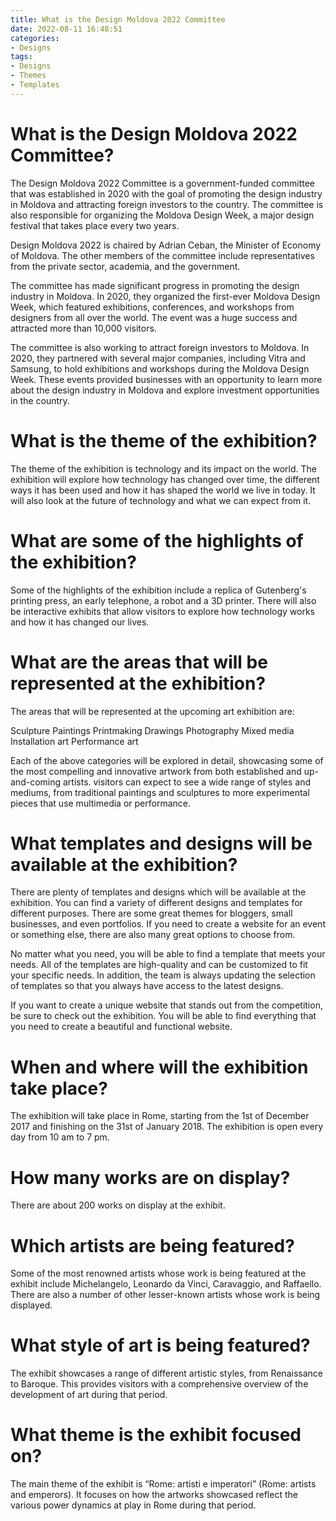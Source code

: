 ```yaml
---
title: What is the Design Moldova 2022 Committee
date: 2022-08-11 16:48:51
categories:
- Designs
tags:
- Designs
- Themes
- Templates
---
```



#  What is the Design Moldova 2022 Committee?

The Design Moldova 2022 Committee is a government-funded committee that was established in 2020 with the goal of promoting the design industry in Moldova and attracting foreign investors to the country. The committee is also responsible for organizing the Moldova Design Week, a major design festival that takes place every two years.

Design Moldova 2022 is chaired by Adrian Ceban, the Minister of Economy of Moldova. The other members of the committee include representatives from the private sector, academia, and the government.

The committee has made significant progress in promoting the design industry in Moldova. In 2020, they organized the first-ever Moldova Design Week, which featured exhibitions, conferences, and workshops from designers from all over the world. The event was a huge success and attracted more than 10,000 visitors.

The committee is also working to attract foreign investors to Moldova. In 2020, they partnered with several major companies, including Vitra and Samsung, to hold exhibitions and workshops during the Moldova Design Week. These events provided businesses with an opportunity to learn more about the design industry in Moldova and explore investment opportunities in the country.

#  What is the theme of the exhibition?

The theme of the exhibition is technology and its impact on the world. The exhibition will explore how technology has changed over time, the different ways it has been used and how it has shaped the world we live in today. It will also look at the future of technology and what we can expect from it.

# What are some of the highlights of the exhibition?

Some of the highlights of the exhibition include a replica of Gutenberg's printing press, an early telephone, a robot and a 3D printer. There will also be interactive exhibits that allow visitors to explore how technology works and how it has changed our lives.

#  What are the areas that will be represented at the exhibition?

The areas that will be represented at the upcoming art exhibition are:

Sculpture
Paintings
Printmaking
Drawings
Photography
Mixed media
Installation art
Performance art


Each of the above categories will be explored in detail, showcasing some of the most compelling and innovative artwork from both established and up-and-coming artists. 
 visitors can expect to see a wide range of styles and mediums, from traditional paintings and sculptures to more experimental pieces that use multimedia or performance.

#  What templates and designs will be available at the exhibition?

There are plenty of templates and designs which will be available at the exhibition. You can find a variety of different designs and templates for different purposes. There are some great themes for bloggers, small businesses, and even portfolios. If you need to create a website for an event or something else, there are also many great options to choose from.

No matter what you need, you will be able to find a template that meets your needs. All of the templates are high-quality and can be customized to fit your specific needs. In addition, the team is always updating the selection of templates so that you always have access to the latest designs.

If you want to create a unique website that stands out from the competition, be sure to check out the exhibition. You will be able to find everything that you need to create a beautiful and functional website.

#  When and where will the exhibition take place?

The exhibition will take place in Rome, starting from the 1st of December 2017 and finishing on the 31st of January 2018. The exhibition is open every day from 10 am to 7 pm.

# How many works are on display?

There are about 200 works on display at the exhibit.

# Which artists are being featured?

Some of the most renowned artists whose work is being featured at the exhibit include Michelangelo, Leonardo da Vinci, Caravaggio, and Raffaello. There are also a number of other lesser-known artists whose work is being displayed.

# What style of art is being featured?

The exhibit showcases a range of different artistic styles, from Renaissance to Baroque. This provides visitors with a comprehensive overview of the development of art during that period.

# What theme is the exhibit focused on?

The main theme of the exhibit is “Rome: artisti e imperatori” (Rome: artists and emperors). It focuses on how the artworks showcased reflect the various power dynamics at play in Rome during that period.